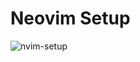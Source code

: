 # Neovim Setup

![nvim-setup](https://github.com/user-attachments/assets/226654dd-a60a-4208-8fa3-3a99a83973e9)
